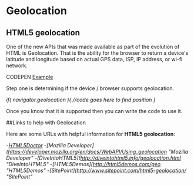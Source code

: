 # Geolocation

## HTML5 geolocation

One of the new APIs that was made available as part of the evolution of HTML is Geolocation. That is the ability for the browser to return a device's latitude and longitude based on actual GPS data, ISP, IP address, or wi-fi network.

CODEPEN [Example](http://codepen.io/mad-d/pen/mymOBy?editors=101 "geolocation")

Step one is determining if the device / browser supports geolocation.

*if( navigator.geolocation ){ 
  //code goes here to find position
}*

Once you know that it is supported then you can write the code to use it.

##Links to help with Geolocation

Here are some URLs with helpful information for **HTML5 geolocation**:

-*[HTML5Doctor](http://html5doctor.com/finding-your-position-with-geolocation/ "HTML5Doctor")*
-*[Mozilla Developer](https://developer.mozilla.org/en/docs/WebAPI/Using_geolocation "Mozilla Developer"*
-*[DiveIntoHTML5](http://diveintohtml5.info/geolocation.html "DiveIntoHTML5"*
-*[HTML5Demos](http://html5demos.com/geo "HTML5Demos"*
-*[SitePoint](http://www.sitepoint.com/html5-geolocation/ "SitePoint"*
